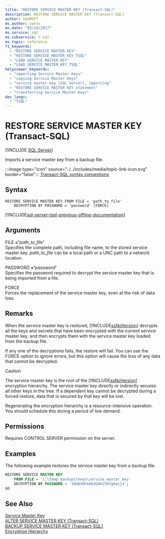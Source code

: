 ```yaml
---
title: "RESTORE SERVICE MASTER KEY (Transact-SQL)"
description: RESTORE SERVICE MASTER KEY (Transact-SQL)
author: VanMSFT
ms.author: vanto
ms.date: "03/14/2017"
ms.service: sql
ms.subservice: t-sql
ms.topic: reference
f1_keywords:
  - "RESTORE SERVICE MASTER KEY"
  - "RESTORE_SERVICE_MASTER_KEY_TSQL"
  - "LOAD SERVICE MASTER KEY"
  - "LOAD_SERVICE_MASTER_KEY_TSQL"
helpviewer_keywords:
  - "importing Service Master Keys"
  - "copying Service Master Keys"
  - "service master key [SQL Server], importing"
  - "RESTORE SERVICE MASTER KEY statement"
  - "transferring Service Master Keys"
dev_langs:
  - "TSQL"
---
```

# RESTORE SERVICE MASTER KEY (Transact-SQL)
[!INCLUDE [SQL Server](../../includes/applies-to-version/sqlserver.md)]

  Imports a service master key from a backup file.  
  
 :::image type="icon" source="../../includes/media/topic-link-icon.svg" border="false"::: [Transact-SQL syntax conventions](../../t-sql/language-elements/transact-sql-syntax-conventions-transact-sql.md)  
  
## Syntax  
  
```syntaxsql
RESTORE SERVICE MASTER KEY FROM FILE = 'path_to_file'   
    DECRYPTION BY PASSWORD = 'password' [FORCE]  
```  
  
[!INCLUDE[sql-server-tsql-previous-offline-documentation](../../includes/sql-server-tsql-previous-offline-documentation.md)]

## Arguments
 FILE **='**_path\_to\_file_**'**  
 Specifies the complete path, including file name, to the stored service master key. *path_to_file* can be a local path or a UNC path to a network location.  
  
 PASSWORD **='**_password_**'**  
 Specifies the password required to decrypt the service master key that is being imported from a file.  
  
 FORCE  
 Forces the replacement of the service master key, even at the risk of data loss.  
  
## Remarks  
 When the service master key is restored, [!INCLUDE[ssNoVersion](../../includes/ssnoversion-md.md)] decrypts all the keys and secrets that have been encrypted with the current service master key, and then encrypts them with the service master key loaded from the backup file.  
  
 If any one of the decryptions fails, the restore will fail. You can use the FORCE option to ignore errors, but this option will cause the loss of any data that cannot be decrypted.  
  
> [!CAUTION]  
>  The service master key is the root of the [!INCLUDE[ssNoVersion](../../includes/ssnoversion-md.md)] encryption hierarchy. The service master key directly or indirectly secures all other keys in the tree. If a dependent key cannot be decrypted during a forced restore, data that is secured by that key will be lost.  
  
 Regenerating the encryption hierarchy is a resource-intensive operation. You should schedule this during a period of low demand.  
  
## Permissions  
 Requires CONTROL SERVER permission on the server.  
  
## Examples  
 The following example restores the service master key from a backup file.  
  
```sql  
RESTORE SERVICE MASTER KEY   
    FROM FILE = 'c:\temp_backups\keys\service_master_key'   
    DECRYPTION BY PASSWORD = '3dH85Hhk003GHk2597gheij4';  
GO  
```  
  
## See Also  
 [Service Master Key](../../relational-databases/security/encryption/sql-server-and-database-encryption-keys-database-engine.md)   
 [ALTER SERVICE MASTER KEY &#40;Transact-SQL&#41;](../../t-sql/statements/alter-service-master-key-transact-sql.md)   
 [BACKUP SERVICE MASTER KEY &#40;Transact-SQL&#41;](../../t-sql/statements/backup-service-master-key-transact-sql.md)   
 [Encryption Hierarchy](../../relational-databases/security/encryption/encryption-hierarchy.md)
